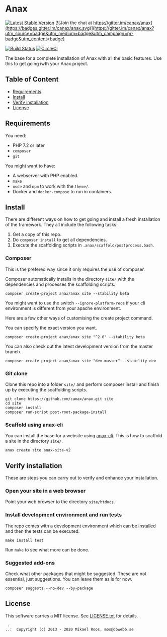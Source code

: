Anax
=========================

[![Latest Stable Version](https://poser.pugx.org/anax/anax/v/stable)](https://packagist.org/packages/anax/anax)
[![Join the chat at https://gitter.im/canax/anax](https://badges.gitter.im/canax/anax.svg)](https://gitter.im/canax/anax?utm_source=badge&utm_medium=badge&utm_campaign=pr-badge&utm_content=badge)

[![Build Status](https://travis-ci.org/canax/anax.svg?branch=master)](https://travis-ci.org/canax/anax)
[![CircleCI](https://circleci.com/gh/canax/anax.svg?style=svg)](https://circleci.com/gh/canax/anax)

The base for a complete installation of Anax with all the basic features. Use this to get going iwth your Anax project.



Table of Content
------------------

* [Requirements](#Requirements)
* [Install](#Install)
* [Verify installation](#Verify-installation)
* [License](#License)



Requirements
------------------

You need:

* PHP 7.2 or later
* `composer`
* `git`

You might want to have:

* A webserver with PHP enabled.
* `make`
* `node` and `npm` to work with the `theme/`.
* Docker and `docker-compose` to run in containers.



Install
------------------

There are different ways on how to get going and install a fresh installation of the framework. They all include the following tasks:

1. Get a copy of this repo.
1. Do `composer install` to get all dependencies.
1. Execute the scaffolding scripts in `.anax/scaffold/postprocess.bash`.



### Composer

This is the prefered way since it only requires the use of composer.

Composer automatically installs in the directory `site/` with the dependencies and processes the scaffolding scripts.

```
composer create-project anax/anax site --stability beta
```

You might want to use the switch `--ignore-platform-reqs` if your cli environment is different from your apache environment.

Here are a few other ways of customising the create project command.

You can specify the exact version you want.

```
composer create-project anax/anax site "^2.0" --stability beta
```

You can also check out the latest development version from the master branch.

```
composer create-project anax/anax site "dev-master" --stability dev
```



### Git clone

Clone this repo into a folder `site/` and perform composer install and finish up by executing the scaffolding scripts.

```
git clone https://github.com/canax/anax.git site
cd site
composer install
composer run-script post-root-package-install
```



### Scaffold using anax-cli

You can install the base for a website using [anax-cli](https://github.com/canax/anax-cli). This is how to scaffold a site in the directory `site/`.

```
anax create site anax-site-v2
```




Verify installation
------------------

These are steps you can carry out to verify and enhance your installation.



### Open your site in a web browser

Point your web browser to the directory `site/htdocs`.



### Install development environment and run tests

The repo comes with a development environment which can be installed and then the tests can be executed.

```
make install test
```

Run `make` to see what more can be done.



### Suggested add-ons

Check what other packages that might be suggested. These are not essential, just suggestions. You can leave them as is for now.

```
composer suggests --no-dev --by-package
```



License
------------------

This software carries a MIT license. See [LICENSE.txt](LICENSE.txt) for details.



```
 .  
..:  Copyright (c) 2013 - 2020 Mikael Roos, mos@dbwebb.se
```
